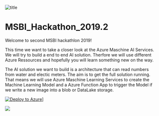 
![title](https://3er1viui9wo30pkxh1v2nh4w-wpengine.netdna-ssl.com/wp-content/uploads/2017/02/output_wgZdRV.gif)

# MSBI_Hackathon_2019.2

Welcome to second MSBI hackathlon 2019!

This time we want to take a closer look at the Azure Maschine AI Services. We will try to build a end to end AI solution. Therfore we will use different Azure Ressources and hopefully you will learn something new on the way.

The AI solution we want to build is a architecture that can read numbers from water and electic meters. The aim is to get the full solution running. That means we will use Azure Maschine Learning Services to create the Machine Learning Model and a Azure Function App to trigger the Model if we write a new image into a blob or DataLake storage.



[![Deploy to Azure](https://azuredeploy.net/deploybutton.png)](https://azuredeploy.net/)]



<a href="https://azuredeploy.net/"
   target="_blank">
   <img src="http://azuredeploy.net/deploybutton.png"/>
</a>

